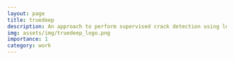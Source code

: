 ```yaml
---
layout: page
title: truedeep
description: An approach to perform supervised crack detection using less data
img: assets/img/truedeep_logo.png
importance: 1
category: work
---
```


<head>
    <meta charset="UTF-8">
    <meta name="viewport" content="width=device-width, initial-scale=1.0">
    <style>
        .info-box {
            border: 2px solid #3498db; /* Border color */
            padding: 20px; /* Padding inside the box */
            border-radius: 10px; /* Rounded corners */
            box-shadow: 0 4px 8px rgba(0, 0, 0, 0.1); /* Box shadow for a subtle lift */
            max-width: 800px; /* Maximum width of the box */
            text-align: center;
        }

        .info-box p {
            margin: 0; /* Remove default margin for better spacing */
        }
    </style>
</head>

In this discussion, we present an overview on the true image selection algorithms discussed in the <a href="https://authors.elsevier.com/a/1iDcb3PiGTPj8i">published article</a>.


 <div class="info-box">
 <h3><b>Background</b></h3>
        <p>There is significant amount of data consumption in the field on AI. Especially in the context of supervised deep learning algorithms, the
requirement of labeled data is a challenge in multiple domains. This requirement not only introduces high training and annotation costs but
also has a high environmental impact due to the carbon emissions associated with the training. One of the ways to address these issues is
reduction in the data consumption. In this discussion, will will explore the input data space.</p></div>  
<br>

<h3><center><b>Objective</b></center></h3>
Given a dataset, the goal is to select a representative subset which closely resembles the overall dataset distribution. In the context
of 2D vision based tasks, we refer to the corresponding approaches as true image selection algorithms.

<h6><b>Step 1:</b></h6> 

<div class="row justify-content-center">
    <div class="col-sm mt-3 mt-md-0 text-center">
        <div class="img">
            {% include figure.html path="assets/img/td_step1.png" title="example image" class="img-fluid rounded z-depth-1" %}
        </div>
        <div class="caption">
            The figure shows input images, feature extractor and the extracted feature vectors (from left to right)
        </div>
    </div>
</div>

We select a pre-trained model trained on a variety of images to use the feature representation of the input dataset images. The choice of model
depends on the use case.

<h6><b>Step 2:</b></h6> 
<div class="row justify-content-center">
    <div class="col-sm mt-3 mt-md-0 text-center">
        <div class="img">
            {% include figure.html path="assets/img/td_step2.png" title="example image" class="img-fluid rounded z-depth-1" %}
        </div>
        <div class="caption">
            The figure shows feature vectors, PCA block and the corresponding low dimensional representations (from left to right)
        </div>
    </div>
</div>

We obtain a low dimensional representations of the feature vectors obtained from the step 1 using PCA.

<h6><b>Step 3:</b></h6>

<div class="row justify-content-center">
    <div class="col-sm mt-3 mt-md-0 text-center">
        <div class="img">
            {% include figure.html path="assets/img/td_step3.png" title="example image" class="img-fluid rounded z-depth-1" %}
        </div>
        <div class="caption">
            The figure shows all the points from the nth principal component in the format of <x,x>. Representative data samples
            are selected in such a way that is resembles the overall distribution. Blue coloured points are validation samples.
        </div>
    </div>
</div>

Firstly, a principal component is selected in the ascending order of priority. Once the principal component is fixed (say k), we compute the distance of each coordinate (corresponding to each image) from the mean coordinate and compute the root of squaue of each centered coordinate. These coordinates are then split into bins using the <a href="https://matplotlib.org/stable/api/_as_gen/matplotlib.pyplot.hist.html">hist algorithms</a>.

<h6><b>Step 4:</b></h6> 

<div class="row justify-content-center">
    <div class="col-sm mt-3 mt-md-0 text-center">
        <div class="img">
            {% include figure.html path="assets/img/td_step4.png" title="example image" class="img-fluid rounded z-depth-1" %}
        </div>
        <div class="caption">
            The figure shows the algorithm for selection of images from each of the bins obtained from step 3. Initially, the parameters are defined and the selection percentage decreases as we iterate from the first to the last bin. All the images are combined after selection to form the representative dataset.
        </div>
    </div>
</div>


We select the representative images from the distribution in a specific dimension. It is to be noted that selecting samples/data points from multiple principal components combined doesn't aid in identifying separate images. For example, the images in one component might be far away but can be closer in another component. Therefore, we give priority of image selection in descending order of principal components. This means that the highest number of samples
can be selected from the first principal component followed by the other principal components.

<div class="row justify-content-center">
    <div class="col-sm mt-3 mt-md-0 text-center">
        <div class="img">
            {% include figure.html path="assets/img/td_step4.gif" title="example image" class="img-fluid rounded z-depth-1" %}
        </div>
        <div class="caption">
            The figure shows all the points from the nth principal component in the format of <x,x>. Representative data samples
            are selected in such a way that is resembles the overall distribution. Blue coloured points are validation samples.
        </div>
    </div>
</div>

<h6>Step 5:</h6> Your representative dataset is ready. Enjoy!


<h2><center>Under Work!!!</center></h2>